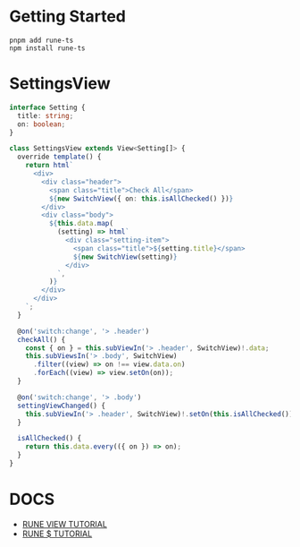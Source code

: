 # Getting Started
```shell
pnpm add rune-ts
npm install rune-ts
```

# SettingsView
```typescript
interface Setting {
  title: string;
  on: boolean;
}

class SettingsView extends View<Setting[]> {
  override template() {
    return html`
      <div>
        <div class="header">
          <span class="title">Check All</span>
          ${new SwitchView({ on: this.isAllChecked() })}
        </div>
        <div class="body">
          ${this.data.map(
            (setting) => html`
              <div class="setting-item">
                <span class="title">${setting.title}</span>
                ${new SwitchView(setting)}
              </div>
            `,
          )}
        </div>
      </div>
    `;
  }

  @on('switch:change', '> .header')
  checkAll() {
    const { on } = this.subViewIn('> .header', SwitchView)!.data;
    this.subViewsIn('> .body', SwitchView)
      .filter((view) => on !== view.data.on)
      .forEach((view) => view.setOn(on));
  }

  @on('switch:change', '> .body')
  settingViewChanged() {
    this.subViewIn('> .header', SwitchView)!.setOn(this.isAllChecked());
  }

  isAllChecked() {
    return this.data.every(({ on }) => on);
  }
}
```

# DOCS
- [RUNE VIEW TUTORIAL](https://github.com/marpple/Rune/blob/main/docs/core/rune.View/%ED%8A%9C%ED%86%A0%EB%A6%AC%EC%96%BC.md)
- [RUNE $ TUTORIAL](https://github.com/marpple/Rune/blob/main/docs/core/rune.%24/%ED%8A%9C%ED%86%A0%EB%A6%AC%EC%96%BC.md)
